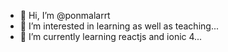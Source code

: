 - 👋 Hi, I’m @ponmalarrt
- 👀 I’m interested in  learning as well as teaching...
- 🌱 I’m currently learning  reactjs and ionic 4...

<!---
ponmalarrt/ponmalarrt is a ✨ special ✨ repository because its `README.md` (this file) appears on your GitHub profile.
You can click the Preview link to take a look at your changes.
--->
